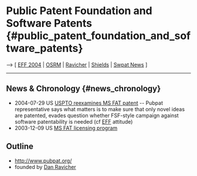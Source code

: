 # Public Patent Foundation and Software Patents {#public_patent_foundation_and_software_patents}

\--\> \[ [ EFF 2004](EffSwpat04En "wikilink") \| [
OSRM](OsrmEn "wikilink") \| [ Ravicher](DanRavicherEn "wikilink") \| [
Shields](SwpatgacriEn "wikilink") \| [ Swpat
News](SwpatcninoEn "wikilink") \]

------------------------------------------------------------------------

## News & Chronology {#news_chronology}

-   2004-07-29 US [ USPTO reexamines MS FAT
    patent](Pubpat040729En "wikilink") \-- Pubpat representative says
    what matters is to make sure that only novel ideas are patented,
    evades question whether FSF-style campaign against software
    patentability is needed (cf [ EFF](EffSwpat04En "wikilink")
    attitude)
-   2003-12-09 US [ MS FAT licensing program](Msfat031209En "wikilink")

## Outline

-   <http://www.pubpat.org/>
-   founded by [ Dan Ravicher](DanRavicherEn "wikilink")
